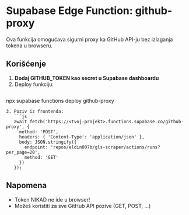 # Supabase Edge Function: github-proxy

Ova funkcija omogućava sigurni proxy ka GitHub API-ju bez izlaganja tokena u browseru.

## Korišćenje

1. **Dodaj GITHUB_TOKEN kao secret u Supabase dashboardu**
2. Deploy funkciju:
   ```
npx supabase functions deploy github-proxy
```
3. Poziv iz frontenda:
   ```js
   await fetch('https://<tvoj-projekt>.functions.supabase.co/github-proxy', {
     method: 'POST',
     headers: { 'Content-Type': 'application/json' },
     body: JSON.stringify({
       endpoint: 'repos/eldin007b/gls-scraper/actions/runs?per_page=20',
       method: 'GET'
     })
   });
   ```

## Napomena
- Token NIKAD ne ide u browser!
- Možeš koristiti za sve GitHub API pozive (GET, POST, ...)
